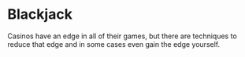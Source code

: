 # Blackjack

Casinos have an edge in all of their games, but there are techniques to reduce that edge and in some cases even gain the edge yourself.
